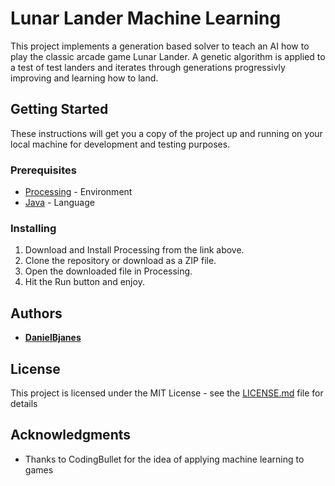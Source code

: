 # Lunar Lander Machine Learning

This project implements a generation based solver to teach an AI how to play the classic arcade game Lunar Lander. A genetic algorithm is applied to a test of test landers and iterates through generations progressivly improving and learning how to land.

## Getting Started

These instructions will get you a copy of the project up and running on your local machine for development and testing purposes.

### Prerequisites

* [Processing](https://processing.org/) - Environment
* [Java](https://www.java.com/en/) - Language 

### Installing

1. Download and Install Processing from the link above.
2. Clone the repository or download as a ZIP file.
3. Open the downloaded file in Processing.
4. Hit the Run button and enjoy.
 
## Authors

* **[DanielBjanes](https://github.com/danielbjanes)**

## License

This project is licensed under the MIT License - see the [LICENSE.md](LICENSE.md) file for details

## Acknowledgments

* Thanks to CodingBullet for the idea of applying machine learning to games
